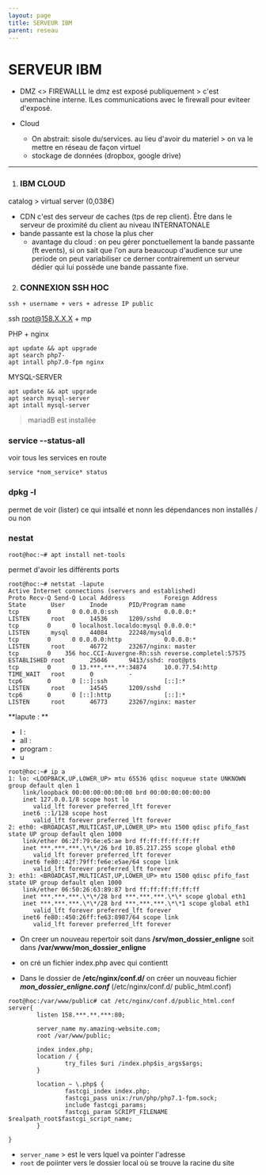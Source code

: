 ```yaml
---
layout: page
title: SERVEUR IBM
parent: reseau
---
```

# SERVEUR IBM

- DMZ <> FIREWALLL
   le dmz est exposé publiquement > c'est unemachine interne. ILes communications avec le firewall pour eviteer d'exposé.

- Cloud
    - On abstrait: sisole du/services.
au lieu d'avoir du materiel > on va le mettre en réseau de façon virtuel 
    - stockage de données (dropbox, google drive)
    
----
1. ### IBM CLOUD
catalog > virtual server (0,038€)
- CDN c'est des serveur de caches (tps de rep client). Être dans le serveur de proximité du client au niveau INTERNATONALE
- bande passante est la chose la plus cher
    - avantage du cloud : on peu gérer ponctuellement la bande passante (ft events), si on sait que l'on aura beaucoup d'audience sur une periode on peut variabiliser ce derner contrairement un serveur dédier qui lui possède une bande passante fixe.
    
    
2. ### CONNEXION SSH HOC
```shell
ssh + username + vers + adresse IP public
```
ssh root@158.X.X.X +  mp

PHP + nginx
```
apt update && apt upgrade
apt search php7-
apt intall php7.0-fpm nginx
```

MYSQL-SERVER
```
apt update && apt upgrade
apt search mysql-server
apt intall mysql-server
```

> mariadB est installée

### service --status-all
voir tous les services en route

`service *nom_service* status`


### dpkg -l
permet de voir (lister) ce qui intsallé et nonn les dépendances non installés / ou non


### nestat
```
root@hoc:~# apt install net-tools
```
permet d'avoir les différents ports
```
root@hoc:~# netstat -lapute
Active Internet connections (servers and established)
Proto Recv-Q Send-Q Local Address           Foreign Address         State       User       Inode      PID/Program name
tcp        0      0 0.0.0.0:ssh             0.0.0.0:*               LISTEN      root       14536      1209/sshd
tcp        0      0 localhost.localdo:mysql 0.0.0.0:*               LISTEN      mysql      44084      22248/mysqld
tcp        0      0 0.0.0.0:http            0.0.0.0:*               LISTEN      root       46772      23267/nginx: master
tcp        0    356 hoc.CCI-Auvergne-Rh:ssh reverse.completel:57575 ESTABLISHED root       25046      9413/sshd: root@pts
tcp        0      0 13.***.***.**:34874     10.0.77.54:http         TIME_WAIT   root       0          -
tcp6       0      0 [::]:ssh                [::]:*                  LISTEN      root       14545      1209/sshd
tcp6       0      0 [::]:http               [::]:*                  LISTEN      root       46773      23267/nginx: master
```

**lapute : **

   - l :
   - all :
   - program :
   - u
  
```
root@hoc:~# ip a
1: lo: <LOOPBACK,UP,LOWER_UP> mtu 65536 qdisc noqueue state UNKNOWN group default qlen 1
    link/loopback 00:00:00:00:00:00 brd 00:00:00:00:00:00
    inet 127.0.0.1/8 scope host lo
       valid_lft forever preferred_lft forever
    inet6 ::1/128 scope host
       valid_lft forever preferred_lft forever
2: eth0: <BROADCAST,MULTICAST,UP,LOWER_UP> mtu 1500 qdisc pfifo_fast state UP group default qlen 1000
    link/ether 06:2f:79:6e:e5:ae brd ff:ff:ff:ff:ff:ff
    inet ***.***.***.\*\*/26 brd 10.85.217.255 scope global eth0
       valid_lft forever preferred_lft forever
    inet6 fe80::42f:79ff:fe6e:e5ae/64 scope link
       valid_lft forever preferred_lft forever
3: eth1: <BROADCAST,MULTICAST,UP,LOWER_UP> mtu 1500 qdisc pfifo_fast state UP group default qlen 1000
    link/ether 06:50:26:63:89:87 brd ff:ff:ff:ff:ff:ff
    inet ***.***.***.\*\*/28 brd ***.***.***.\*\* scope global eth1
    inet ***.***.***.\*\*/28 brd ***.***.***.\*\*1 scope global eth1
       valid_lft forever preferred_lft forever
    inet6 fe80::450:26ff:fe63:8987/64 scope link
       valid_lft forever preferred_lft forever
```


- On creer un nouveau repertoir soit dans **/srv/mon_dossier_enligne** soit dans **/var/www/mon_dossier_enligne**

- on cré un fichier index.php avec qui contientt <?php php_info();?>


- Dans le dossier de **/etc/nginx/conf.d/** on créer un nouveau fichier _**mon_dossier_enligne.conf**_ (/etc/nginx/conf.d/ public_html.conf)
```
root@hoc:/var/www/public# cat /etc/nginx/conf.d/public_html.conf
server{
        listen 158.***.**.***:80;

        server_name my.amazing-website.com;
        root /var/www/public;

        index index.php;
        location / {
                try_files $uri /index.php$is_args$args;
        }

        location ~ \.php$ {
                fastcgi_index index.php;
                fastcgi_pass unix:/run/php/php7.1-fpm.sock;
                include fastcgi_params;
                fastcgi_param SCRIPT_FILENAME $realpath_root$fastcgi_script_name;
        }

}
```

- `server_name` > est le vers lquel va pointer l'adresse
- `root` de poiinter vers le dossier local où se trouve la racine du site
   

